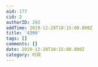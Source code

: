 ```yaml
---
aid: 177
cid: 2
authorID: 292
addTime: 2019-12-28T18:15:00.000Z
title: '4399'
tags: []
comments: []
date: 2019-12-28T18:15:00.000Z
category: 时政
---
```



